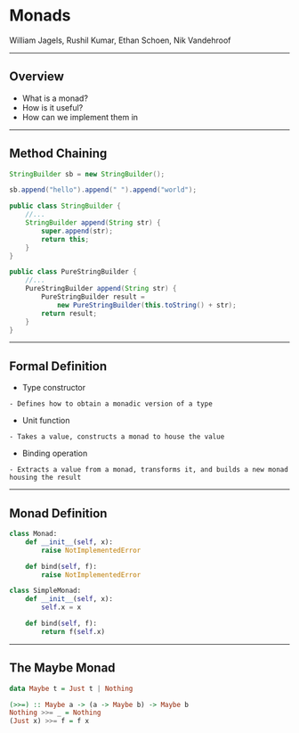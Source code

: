 # Monads

William Jagels, Rushil Kumar, Ethan Schoen, Nik Vandehroof

---

## Overview

- What is a monad?
- How is it useful?
- How can we implement them in 

---

## Method Chaining

```java
StringBuilder sb = new StringBuilder();

sb.append("hello").append(" ").append("world");
```
<!-- .element: class="fragment" -->

```java
public class StringBuilder {
    //...
    StringBuilder append(String str) {
        super.append(str);
        return this;
    }
}
```
<!-- .element: class="fragment" -->

```java
public class PureStringBuilder {
    //...
    PureStringBuilder append(String str) {
        PureStringBuilder result =
            new PureStringBuilder(this.toString() + str);
        return result;
    }
}
```
<!-- .element: class="fragment" -->

---

## Formal Definition
- Type constructor
<!-- .element: class="fragment" -->
    - Defines how to obtain a monadic version of a type
<!-- .element: class="fragment" -->

- Unit function
<!-- .element: class="fragment" -->
    - Takes a value, constructs a monad to house the value
<!-- .element: class="fragment" -->

- Binding operation
<!-- .element: class="fragment" -->
    - Extracts a value from a monad, transforms it, and builds a new monad housing the result
<!-- .element: class="fragment" -->

---

## Monad Definition
```python
class Monad:
    def __init__(self, x):
        raise NotImplementedError

    def bind(self, f):
        raise NotImplementedError
```
<!-- .element: class="fragment" -->

```python
class SimpleMonad:
    def __init__(self, x):
        self.x = x

    def bind(self, f):
        return f(self.x)
```
<!-- .element: class="fragment" -->

---

## The Maybe Monad
```haskell
data Maybe t = Just t | Nothing
```
<!-- .element: class="fragment" -->

```haskell
(>>=) :: Maybe a -> (a -> Maybe b) -> Maybe b
Nothing >>= _ = Nothing
(Just x) >>= f = f x
```
<!-- .element: class="fragment" -->


